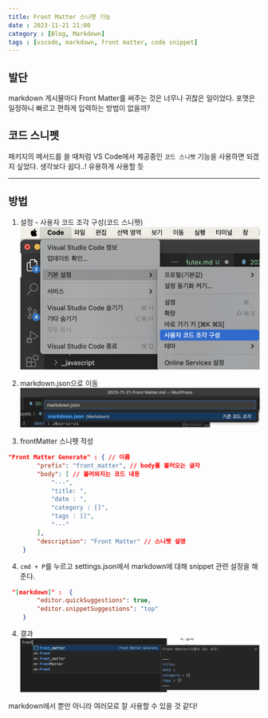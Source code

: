 ```yaml
---
title: Front Matter 스니펫 기능
date : 2023-11-21 21:00
category : [Blog, Markdown]
tags : [vscode, markdown, front matter, code snippet]
---
```


## 발단
markdown 게시물마다 Front Matter를 써주는 것은 너무나 귀찮은 일이었다. 
포맷은 일정하니 빠르고 편하게 입력하는 방법이 없을까? 

## 코드 스니펫
패키지의 메서드를 쓸 때처럼 VS Code에서 제공중인 `코드 스니펫` 기능을 사용하면 되겠지 싶었다. 생각보다 쉽다..! 유용하게 사용할 듯

---
## 방법
1. 설정 - 사용자 코드 조각 구성(코드 스니펫)
![](/assets/img/YY-MM/2023-11-21-21-25-01.png)<br>

2. markdown.json으로 이동
![](/assets/img/YY-MM/2023-11-21-21-27-30.png)

3. frontMatter 스니펫 작성
``` json
"Front Matter Generate" : { // 이름
		"prefix": "front_matter", // body를 불러오는 글자
		"body": [ // 불러와지는 코드 내용
			"---",
			"title: ",
			"date : ",
			"category : []",
			"tags : []",
			"---"
		],
		"description": "Front Matter" // 스니펫 설명
	}
```

4. `cmd + P`를 누르고 settings.json에서 markdown에 대해 snippet 관련 설정을 해준다.
``` json
 "[markdown]" :  {
        "editor.quickSuggestions": true,
        "editor.snippetSuggestions": "top"
    }
```
4. 결과
![](/assets/img/YY-MM/2023-11-21-21-31-29.png)

markdown에서 뿐만 아니라 여러모로 잘 사용할 수 있을 것 같다!